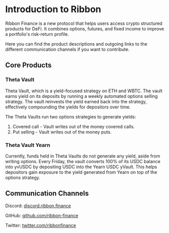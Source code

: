 # Introduction to Ribbon

Ribbon Finance is a new protocol that helps users access crypto structured products for DeFi. It combines options, futures, and fixed income to improve a portfolio's risk-return profile.

Here you can find the product descriptions and outgoing links to the different communication channels if you want to contribute.

## Core Products

### Theta Vault

Theta Vault, which is a yield-focused strategy on ETH and WBTC. The vault earns yield on its deposits by running a weekly automated options selling strategy. The vault reinvests the yield earned back into the strategy, effectively compounding the yields for depositors over time.

The Theta Vaults run two options strategies to generate yields:

1. Covered call - Vault writes  out of the money covered calls.
2. Put selling - Vault writes  out of the money puts.

### Theta Vault Yearn

Currently, funds held in Theta Vaults do not generate any yield, aside from writing options. Every Friday, the vault converts 100% of its USDC balance into yvUSDC by depositing USDC into the Yearn USDC yVault. This helps depositors gain exposure to the yield generated from Yearn on top of the options strategy.

## Communication Channels

Discord: [discord.ribbon.finance](http://discord.ribbon.finance/)

GitHub: [github.com/ribbon-finance](https://github.com/ribbon-finance%20)

Twitter: [twitter.com/ribbonfinance](https://twitter.com/ribbonfinance)









